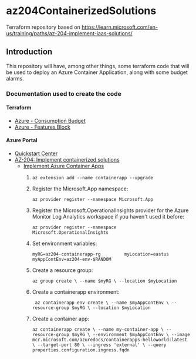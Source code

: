 # az204ContainerizedSolutions
Terraform repository based on https://learn.microsoft.com/en-us/training/paths/az-204-implement-iaas-solutions/

## Introduction

This repository will have, among other things, some terraform code that will be used to deploy an Azure Container Application, along with some budget alarms.

### Documentation used to create the code

#### Terraform
* [Azure - Consumption Budget](
https://registry.terraform.io/providers/hashicorp/azurerm/latest/docs/resources/consumption_budget_resource_group)
* [Azure - Features Block](https://registry.terraform.io/providers/hashicorp/Azurerm/latest/docs/guides/features-block)

#### Azure Portal
* [Quickstart Center](https://portal.azure.com/#view/Microsoft_Azure_Resources/QuickstartCenterBlade)
* [AZ-204: Implement containerized solutions
](https://learn.microsoft.com/en-us/training/paths/az-204-implement-iaas-solutions/)
    * [Implement Azure Container Apps](https://learn.microsoft.com/en-us/training/modules/implement-azure-container-apps/)
        1. `az extension add --name containerapp --upgrade`

        1. Register the Microsoft.App namespace:
        
            `az provider register --namespace Microsoft.App`

        1. Register the Microsoft.OperationalInsights provider for the Azure Monitor Log Analytics workspace if you haven't used it before:
        
            `az provider register --namespace Microsoft.OperationalInsights`

        1. Set environment variables:
        
            `myRG=az204-containerapp-rg        
        myLocation=eastus 
        myAppContEnv=az204-env-$RANDOM`

        1. Create a resource group:
        
            `az group create \
    --name $myRG \
    --location $myLocation`

        1. Create a containerapp environment:
        
            `
        az containerapp env create \
    --name $myAppContEnv \
    --resource-group $myRG \
    --location $myLocation`
        1. Create a container app:
        
            `az containerapp create \
    --name my-container-app \
    --resource-group $myRG \
    --environment $myAppContEnv \
    --image mcr.microsoft.com/azuredocs/containerapps-helloworld:latest \
    --target-port 80 \
    --ingress 'external' \
    --query properties.configuration.ingress.fqdn`
